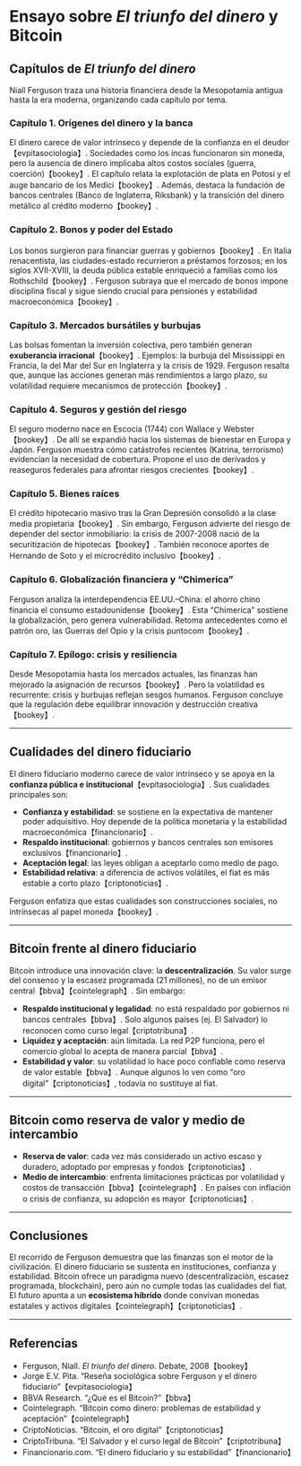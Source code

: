 # Ensayo sobre *El triunfo del dinero* y Bitcoin

## Capítulos de *El triunfo del dinero*

Niall Ferguson traza una historia financiera desde la Mesopotamia antigua hasta la era moderna, organizando cada capítulo por tema.

### Capítulo 1. Orígenes del dinero y la banca
El dinero carece de valor intrínseco y depende de la confianza en el deudor【evpitasociologia】. Sociedades como los incas funcionaron sin moneda, pero la ausencia de dinero implicaba altos costos sociales (guerra, coerción)【bookey】. El capítulo relata la explotación de plata en Potosí y el auge bancario de los Medici【bookey】. Además, destaca la fundación de bancos centrales (Banco de Inglaterra, Riksbank) y la transición del dinero metálico al crédito moderno【bookey】.

### Capítulo 2. Bonos y poder del Estado
Los bonos surgieron para financiar guerras y gobiernos【bookey】. En Italia renacentista, las ciudades-estado recurrieron a préstamos forzosos; en los siglos XVII-XVIII, la deuda pública estable enriqueció a familias como los Rothschild【bookey】. Ferguson subraya que el mercado de bonos impone disciplina fiscal y sigue siendo crucial para pensiones y estabilidad macroeconómica【bookey】.

### Capítulo 3. Mercados bursátiles y burbujas
Las bolsas fomentan la inversión colectiva, pero también generan **exuberancia irracional**【bookey】. Ejemplos: la burbuja del Mississippi en Francia, la del Mar del Sur en Inglaterra y la crisis de 1929. Ferguson resalta que, aunque las acciones generan más rendimientos a largo plazo, su volatilidad requiere mecanismos de protección【bookey】.

### Capítulo 4. Seguros y gestión del riesgo
El seguro moderno nace en Escocia (1744) con Wallace y Webster【bookey】. De allí se expandió hacia los sistemas de bienestar en Europa y Japón. Ferguson muestra cómo catástrofes recientes (Katrina, terrorismo) evidencian la necesidad de cobertura. Propone el uso de derivados y reaseguros federales para afrontar riesgos crecientes【bookey】.

### Capítulo 5. Bienes raíces
El crédito hipotecario masivo tras la Gran Depresión consolidó a la clase media propietaria【bookey】. Sin embargo, Ferguson advierte del riesgo de depender del sector inmobiliario: la crisis de 2007-2008 nació de la securitización de hipotecas【bookey】. También reconoce aportes de Hernando de Soto y el microcrédito inclusivo【bookey】.

### Capítulo 6. Globalización financiera y “Chimerica”
Ferguson analiza la interdependencia EE.UU.–China: el ahorro chino financia el consumo estadounidense【bookey】. Esta “Chimerica” sostiene la globalización, pero genera vulnerabilidad. Retoma antecedentes como el patrón oro, las Guerras del Opio y la crisis puntocom【bookey】.

### Capítulo 7. Epílogo: crisis y resiliencia
Desde Mesopotamia hasta los mercados actuales, las finanzas han mejorado la asignación de recursos【bookey】. Pero la volatilidad es recurrente: crisis y burbujas reflejan sesgos humanos. Ferguson concluye que la regulación debe equilibrar innovación y destrucción creativa【bookey】.

---

## Cualidades del dinero fiduciario

El dinero fiduciario moderno carece de valor intrínseco y se apoya en la **confianza pública e institucional**【evpitasociologia】. Sus cualidades principales son:

- **Confianza y estabilidad**: se sostiene en la expectativa de mantener poder adquisitivo. Hoy depende de la política monetaria y la estabilidad macroeconómica【financionario】.  
- **Respaldo institucional**: gobiernos y bancos centrales son emisores exclusivos【financionario】.  
- **Aceptación legal**: las leyes obligan a aceptarlo como medio de pago.  
- **Estabilidad relativa**: a diferencia de activos volátiles, el fiat es más estable a corto plazo【criptonoticias】.  

Ferguson enfatiza que estas cualidades son construcciones sociales, no intrínsecas al papel moneda【bookey】.

---

## Bitcoin frente al dinero fiduciario

Bitcoin introduce una innovación clave: la **descentralización**. Su valor surge del consenso y la escasez programada (21 millones), no de un emisor central【bbva】【cointelegraph】. Sin embargo:

- **Respaldo institucional y legalidad**: no está respaldado por gobiernos ni bancos centrales【bbva】. Solo algunos países (ej. El Salvador) lo reconocen como curso legal【criptotribuna】.  
- **Liquidez y aceptación**: aún limitada. La red P2P funciona, pero el comercio global lo acepta de manera parcial【bbva】.  
- **Estabilidad y valor**: su volatilidad lo hace poco confiable como reserva de valor estable【bbva】. Aunque algunos lo ven como “oro digital”【criptonoticias】, todavía no sustituye al fiat.  

---

## Bitcoin como reserva de valor y medio de intercambio

- **Reserva de valor**: cada vez más considerado un activo escaso y duradero, adoptado por empresas y fondos【criptonoticias】.  
- **Medio de intercambio**: enfrenta limitaciones prácticas por volatilidad y costos de transacción【bbva】【cointelegraph】. En países con inflación o crisis de confianza, su adopción es mayor【criptonoticias】.  

---

## Conclusiones

El recorrido de Ferguson demuestra que las finanzas son el motor de la civilización. El dinero fiduciario se sustenta en instituciones, confianza y estabilidad. Bitcoin ofrece un paradigma nuevo (descentralización, escasez programada, blockchain), pero aún no cumple todas las cualidades del fiat. El futuro apunta a un **ecosistema híbrido** donde convivan monedas estatales y activos digitales【cointelegraph】【criptonoticias】.

---

## Referencias

- Ferguson, Niall. *El triunfo del dinero*. Debate, 2008【bookey】  
- Jorge E.V. Pita. “Reseña sociológica sobre Ferguson y el dinero fiduciario”【evpitasociologia】  
- BBVA Research. “¿Qué es el Bitcoin?”【bbva】  
- Cointelegraph. “Bitcoin como dinero: problemas de estabilidad y aceptación”【cointelegraph】  
- CriptoNoticias. “Bitcoin, el oro digital”【criptonoticias】  
- CriptoTribuna. “El Salvador y el curso legal de Bitcoin”【criptotribuna】  
- Financionario.com. “El dinero fiduciario y su estabilidad”【financionario】  
